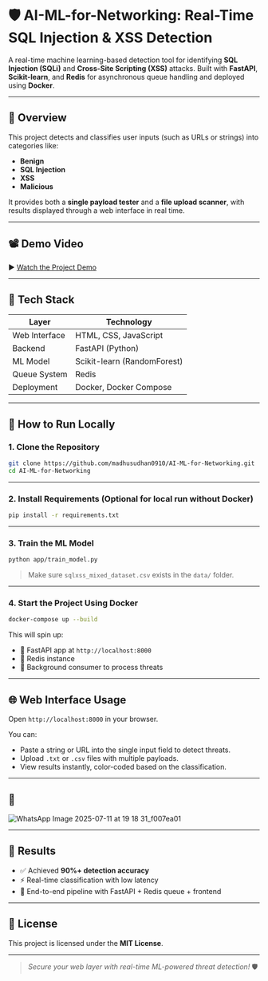 # 🛡️ AI-ML-for-Networking: Real-Time SQL Injection & XSS Detection

A real-time machine learning-based detection tool for identifying **SQL Injection (SQLi)** and **Cross-Site Scripting (XSS)** attacks. Built with **FastAPI**, **Scikit-learn**, and **Redis** for asynchronous queue handling and deployed using **Docker**.

---

## 🎯 Overview

This project detects and classifies user inputs (such as URLs or strings) into categories like:

- **Benign**
- **SQL Injection**
- **XSS**
- **Malicious**

It provides both a **single payload tester** and a **file upload scanner**, with results displayed through a web interface in real time.

---

## 📽️ Demo Video

▶️ [Watch the Project Demo](https://drive.google.com/file/d/1_PKCcp-cYHY9LdThUTf281R591DWXcXA/view?usp=sharing)

---

## 🧰 Tech Stack

| Layer          | Technology                   |
|----------------|-------------------------------|
| Web Interface  | HTML, CSS, JavaScript         |
| Backend        | FastAPI (Python)              |
| ML Model       | Scikit-learn (RandomForest)   |
| Queue System   | Redis                         |
| Deployment     | Docker, Docker Compose        |

---

## 🚀 How to Run Locally

### 1. Clone the Repository

```bash
git clone https://github.com/madhusudhan0910/AI-ML-for-Networking.git
cd AI-ML-for-Networking
```

---

### 2. Install Requirements (Optional for local run without Docker)

```bash
pip install -r requirements.txt
```

---

### 3. Train the ML Model

```bash
python app/train_model.py
```

> Make sure `sqlxss_mixed_dataset.csv` exists in the `data/` folder.

---

### 4. Start the Project Using Docker

```bash
docker-compose up --build
```

This will spin up:

- 🚀 FastAPI app at `http://localhost:8000`  
- 🧠 Redis instance  
- 🔁 Background consumer to process threats  

---

## 🌐 Web Interface Usage

Open `http://localhost:8000` in your browser.

You can:

- Paste a string or URL into the single input field to detect threats.
- Upload `.txt` or `.csv` files with multiple payloads.
- View results instantly, color-coded based on the classification.

---

## 📸 

![WhatsApp Image 2025-07-11 at 19 18 31_f007ea01](https://github.com/user-attachments/assets/aa7c8df5-c7ac-45b1-9ec6-5805c8451494)


---

## 🧪 Results

- ✅ Achieved **90%+ detection accuracy**
- ⚡ Real-time classification with low latency
- 🔄 End-to-end pipeline with FastAPI + Redis queue + frontend

---

## 📜 License

This project is licensed under the **MIT License**.


---

> _Secure your web layer with real-time ML-powered threat detection!_ 🛡️

